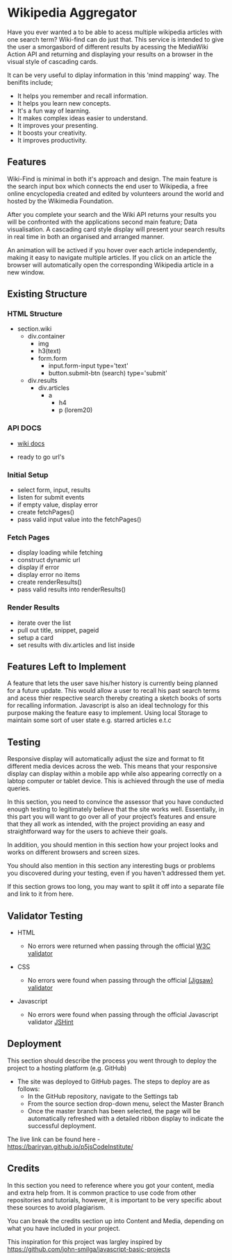 # Wikipedia Aggregator 

Have you ever wanted a to be able to acess multiple wikipedia articles with one search term? Wiki-find can do just that. This service is intended to give the user a smorgasbord of different results by acessing the MediaWiki Action API and returning and displaying your results on a browser in the visual style of cascading cards.

It can be very useful to diplay information in this 'mind mapping' way. The benifits include;
  * It helps you remember and recall information.
  * It helps you learn new concepts.
  * It's a fun way of learning.
  * It makes complex ideas easier to understand. 
  * It improves your presenting.
  * It boosts your creativity.
  * It improves productivity.


## Features 

Wiki-Find is minimal in both it's approach and design. The main feature is the search input box which connects the end user to Wikipedia, a free online encyclopedia created and edited by volunteers around the world and hosted by the Wikimedia Foundation.

After you complete your search and the Wiki API returns your results you will be confronted with the applications second main feature; Data visualisation. A cascading card style display will present your search results in real time in both an organised and arranged manner. 

An animation will be actived if you hover over each article independently, making it easy to navigate multiple articles. If you click on an article the browser will automatically open the corresponding Wikipedia article in a new window.

## Existing Structure

### HTML Structure

- section.wiki
  - div.container
    - img
    - h3(text)
    - form.form
      - input.form-input type='text'
      - button.submit-btn (search) type='submit'
  - div.results
    - div.articles
      - a
        - h4
        - p (lorem20)

### API DOCS

- [wiki docs](https://www.mediawiki.org/wiki/API:Main_page)

- ready to go url's

### Initial Setup

- select form, input, results
- listen for submit events
- if empty value, display error
- create fetchPages()
- pass valid input value into the fetchPages()

### Fetch Pages

- display loading while fetching
- construct dynamic url
- display if error
- display error no items
- create renderResults()
- pass valid results into renderResults()

### Render Results

- iterate over the list
- pull out title, snippet, pageid
- setup a card
- set results with div.articles and list inside


## Features Left to Implement

A feature that lets the user save his/her history is currently being planned for a future update. This would allow a user to recall his past search terms and acess thier respective search thereby creating a sketch books of sorts for recalling information. Javascript is also an ideal technology for this purpose making the feature easy to implement. Using local Storage to maintain some sort of user state e.g. starred articles e.t.c

## Testing 


Responsive display will automatically adjust the size and format to fit different media devices across the web. This means that your responsive display can display within a mobile app while also appearing correctly on a labtop computer or tablet device. This is achieved through the use of media queries.

In this section, you need to convince the assessor that you have conducted enough testing to legitimately believe that the site works well. Essentially, in this part you will want to go over all of your project’s features and ensure that they all work as intended, with the project providing an easy and straightforward way for the users to achieve their goals.

In addition, you should mention in this section how your project looks and works on different browsers and screen sizes.

You should also mention in this section any interesting bugs or problems you discovered during your testing, even if you haven't addressed them yet.

If this section grows too long, you may want to split it off into a separate file and link to it from here.



## Validator Testing 


- HTML
  - No errors were returned when passing through the official [W3C validator](https://validator.w3.org/nu/?doc=https%3A%2F%2Fcode-institute-org.github.io%2Flove-running-2.0%2Findex.html)

- CSS
  - No errors were found when passing through the official [(Jigsaw) validator](https://jigsaw.w3.org/css-validator/validator?uri=https%3A%2F%2Fvalidator.w3.org%2Fnu%2F%3Fdoc%3Dhttps%253A%252F%252Fcode-institute-org.github.io%252Flove-running-2.0%252Findex.html&profile=css3svg&usermedium=all&warning=1&vextwarning=&lang=en#css)

- Javascript
  - No errors were found when passing through the official Javascript validator [JSHint](https://jshint.com/)


## Deployment

This section should describe the process you went through to deploy the project to a hosting platform (e.g. GitHub) 

- The site was deployed to GitHub pages. The steps to deploy are as follows: 
  - In the GitHub repository, navigate to the Settings tab 
  - From the source section drop-down menu, select the Master Branch
  - Once the master branch has been selected, the page will be automatically refreshed with a detailed ribbon display to indicate the successful deployment. 

The live link can be found here - https://bariryan.github.io/p5jsCodeInstitute/


## Credits 

In this section you need to reference where you got your content, media and extra help from. It is common practice to use code from other repositories and tutorials, however, it is important to be very specific about these sources to avoid plagiarism. 

You can break the credits section up into Content and Media, depending on what you have included in your project. 

This inspiration for this project was largley inspired by https://github.com/john-smilga/javascript-basic-projects